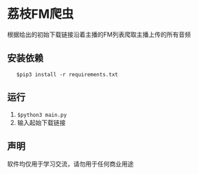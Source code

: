 # 荔枝FM爬虫

根据给出的初始下载链接沿着主播的FM列表爬取主播上传的所有音频

## 安装依赖

```
   $pip3 install -r requirements.txt
```

## 运行

1. `$python3 main.py`
2. 输入起始下载链接

## 声明

软件均仅用于学习交流，请勿用于任何商业用途
